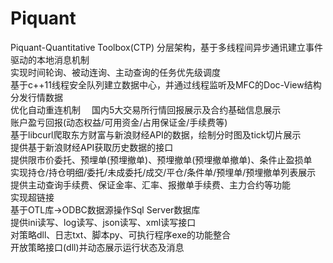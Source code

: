 # Piquant
Piquant-Quantitative Toolbox(CTP)
分层架构，基于多线程间异步通讯建立事件驱动的本地消息机制  
实现时间轮询、被动连询、主动查询的任务优先级调度  
基于c++11线程安全队列建立数据中心，并通过线程监听及MFC的Doc-View结构分发行情数据  
优化自动重连机制　
国内5大交易所行情回报展示及合约基础信息展示  
账户盈亏回报(动态权益/可用资金/占用保证金/手续费等)  
基于libcurl爬取东方财富与新浪财经API的数据，绘制分时图及tick切片展示  
提供基于新浪财经API获取历史数据的接口  
提供限市价委托、预埋单(预埋撤单)、预埋撤单(预埋撤单撤单)、条件止盈损单  
实现持仓/持仓明细/委托/未成委托/成交/平仓/条件单/预埋单/预埋撤单列表展示  
提供主动查询手续费、保证金率、汇率、报撤单手续费、主力合约等功能  
实现超链接  
基于OTL库->ODBC数据源操作Sql Server数据库  
提供ini读写、log读写、json读写、xml读写接口  
对策略dll、日志txt、脚本py、可执行程序exe的功能整合  
开放策略接口(dll)并动态展示运行状态及消息  

